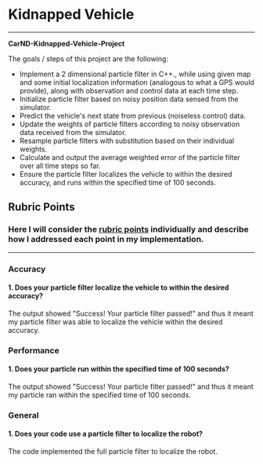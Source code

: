 # **Kidnapped Vehicle** 
---

**CarND-Kidnapped-Vehicle-Project**

The goals / steps of this project are the following:
* Implement a 2 dimensional particle filter in C++., while using given map and some initial localization information (analogous to what a GPS would provide), along with observation and control data at each time step.
* Initialize particle filter based on noisy position data sensed from the simulator.
* Predict the vehicle's next state from previous (noiseless control) data.
* Update the weights of particle filters according to noisy observation data received from the simulator.
* Resample particle filters with substitution based on their individual weights.
* Calculate and output the average weighted error of the particle filter over all time steps so far.
* Ensure the particle filter localizes the vehicle to within the desired accuracy, and runs within the specified time of 100 seconds.

## Rubric Points
### Here I will consider the [rubric points](https://review.udacity.com/#!/rubrics/747/view) individually and describe how I addressed each point in my implementation.  

---
### Accuracy

#### 1. Does your particle filter localize the vehicle to within the desired accuracy?

The output showed "Success! Your particle filter passed!" and thus it meant my particle filter was able to localize the vehicle within the desired accuracy.

### Performance

#### 1. Does your particle run within the specified time of 100 seconds?

The output showed "Success! Your particle filter passed!" and thus it meant my particle ran within the specified time of 100 seconds.

### General

#### 1. Does your code use a particle filter to localize the robot?

The code implemented the full particle filter to localize the robot.
